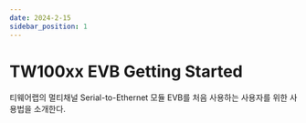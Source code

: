 ```yaml
---
date: 2024-2-15
sidebar_position: 1
---
```


# TW100xx EVB Getting Started

티웨어랩의 멀티채널 Serial-to-Ethernet 모듈 EVB를 처음 사용하는 사용자를 위한 사용법을 소개한다.

